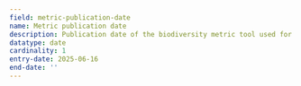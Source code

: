 ```yaml
---
field: metric-publication-date
name: Metric publication date
description: Publication date of the biodiversity metric tool used for calculations
datatype: date
cardinality: 1
entry-date: 2025-06-16
end-date: ''
---
```

